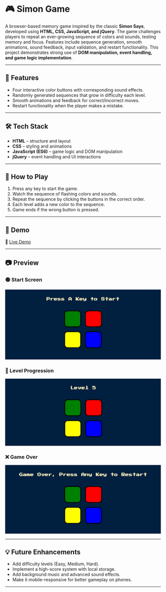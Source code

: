 # 🎮 Simon Game  

A browser-based memory game inspired by the classic **Simon Says**, developed using **HTML, CSS, JavaScript, and jQuery**. The game challenges players to repeat an ever-growing sequence of colors and sounds, testing memory and focus. Features include sequence generation, smooth animations, sound feedback, input validation, and restart functionality. This project demonstrates strong use of **DOM manipulation, event handling, and game logic implementation**.  

---

## 📌 Features  
- Four interactive color buttons with corresponding sound effects.  
- Randomly generated sequences that grow in difficulty each level.  
- Smooth animations and feedback for correct/incorrect moves.  
- Restart functionality when the player makes a mistake.  

---

## 🛠️ Tech Stack  
- **HTML** – structure and layout  
- **CSS** – styling and animations  
- **JavaScript (ES6)** – game logic and DOM manipulation  
- **jQuery** – event handling and UI interactions  

---

## 🚀 How to Play  
1. Press any key to start the game.  
2. Watch the sequence of flashing colors and sounds.  
3. Repeat the sequence by clicking the buttons in the correct order.  
4. Each level adds a new color to the sequence.  
5. Game ends if the wrong button is pressed.  

---

## 🎯 Demo  
🔗 [Live Demo](https://srikarpittala.github.io/Simon-Game/)  


---

## 📷 Preview  

### 🟢 Start Screen  
![Start Screen](preview_images/start.png)  

### 🔢 Level Progression  
![Levels](preview_images/levels.png)  

### ❌ Game Over  
![Game Over](preview_images/gameover.png)  


---

## 💡 Future Enhancements  
- Add difficulty levels (Easy, Medium, Hard).  
- Implement a high-score system with local storage.  
- Add background music and advanced sound effects.  
- Make it mobile-responsive for better gameplay on phones.  

---

